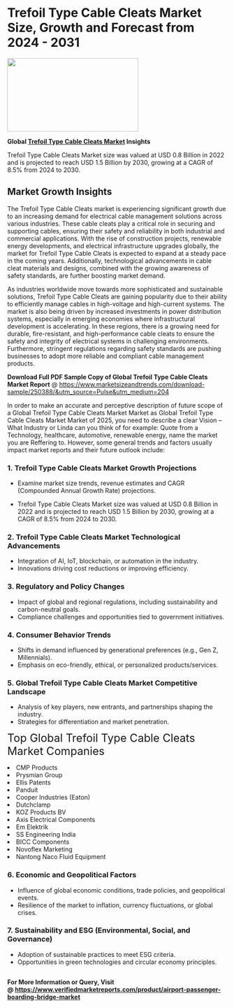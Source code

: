 <H1>Trefoil Type Cable Cleats Market Size, Growth and Forecast from 2024 - 2031</H1><img class="aligncenter size-medium wp-image-584254" src="https://thirdeyenews.in/wp-content/uploads/2024/09/Global-Market-Research-300x168.jpeg" alt="" width="300" height="168" /><p><strong>Global&nbsp;<a href="https://www.marketsizeandtrends.com/download-sample/250388/&amp;utm_source=Pulse&amp;utm_medium=204">Trefoil Type Cable Cleats Market</a> Insights</strong></p><p>Trefoil Type Cable Cleats Market size was valued at USD 0.8 Billion in 2022 and is projected to reach USD 1.5 Billion by 2030, growing at a CAGR of 8.5% from 2024 to 2030.</p><p><h2>Market Growth Insights</h2> <p>The Trefoil Type Cable Cleats market is experiencing significant growth due to an increasing demand for electrical cable management solutions across various industries. These cable cleats play a critical role in securing and supporting cables, ensuring their safety and reliability in both industrial and commercial applications. With the rise of construction projects, renewable energy developments, and electrical infrastructure upgrades globally, the market for Trefoil Type Cable Cleats is expected to expand at a steady pace in the coming years. Additionally, technological advancements in cable cleat materials and designs, combined with the growing awareness of safety standards, are further boosting market demand.</p> <p><strong></strong></p> <p>As industries worldwide move towards more sophisticated and sustainable solutions, Trefoil Type Cable Cleats are gaining popularity due to their ability to efficiently manage cables in high-voltage and high-current systems. The market is also being driven by increased investments in power distribution systems, especially in emerging economies where infrastructural development is accelerating. In these regions, there is a growing need for durable, fire-resistant, and high-performance cable cleats to ensure the safety and integrity of electrical systems in challenging environments. Furthermore, stringent regulations regarding safety standards are pushing businesses to adopt more reliable and compliant cable management products.</p> <p></p><p><span class=""><strong>Download Full PDF Sample Copy of Global Trefoil Type Cable Cleats Market Report</strong> @ <a href="https://www.marketsizeandtrends.com/download-sample/250388/&amp;utm_source=Pulse&amp;utm_medium=204" target="_blank">https://www.marketsizeandtrends.com/download-sample/250388/&amp;utm_source=Pulse&amp;utm_medium=204</a></span></p><p>In order to make an accurate and perceptive description of future scope of a Global&nbsp;Trefoil Type Cable Cleats Market Market as Global&nbsp;Trefoil Type Cable Cleats Market Market of 2025, you need to describe a clear Vision &ndash; What Industry or Linda can you think of for example: Quote from a Technology, healthcare, automotive, renewable energy, name the market you are Reffering to. However, some general trends and factors usually impact market reports and their future outlook include:</p><h3>1.&nbsp;<strong>Trefoil Type Cable Cleats Market Growth Projections</strong></h3><ul><li>Examine market size trends, revenue estimates and CAGR (Compounded Annual Growth Rate) projections.</li><li><p>Trefoil Type Cable Cleats Market size was valued at USD 0.8 Billion in 2022 and is projected to reach USD 1.5 Billion by 2030, growing at a CAGR of 8.5% from 2024 to 2030.</p></li></ul><h3>2.&nbsp;<strong>Trefoil Type Cable Cleats Market Technological Advancements</strong></h3><ul><li>Integration of AI, IoT, blockchain, or automation in the industry.</li><li>Innovations driving cost reductions or improving efficiency.</li></ul><h3>3.&nbsp;<strong>Regulatory and Policy Changes</strong></h3><ul><li>Impact of global and regional regulations, including sustainability and carbon-neutral goals.</li><li>Compliance challenges and opportunities tied to government initiatives.</li></ul><h3>4.&nbsp;<strong>Consumer Behavior Trends</strong></h3><ul><li>Shifts in demand influenced by generational preferences (e.g., Gen Z, Millennials).</li><li>Emphasis on eco-friendly, ethical, or personalized products/services.</li></ul><h3>5.&nbsp;<strong>Global Trefoil Type Cable Cleats Market Competitive Landscape</strong></h3><ul><li>Analysis of key players, new entrants, and partnerships shaping the industry.</li><li>Strategies for differentiation and market penetration.</li></ul><p data-pm-slice="1 1 []"><span style="color: inherit; font-family: inherit; font-size: 25px;">Top Global Trefoil Type Cable Cleats Market Companies</span></p><div class="" data-test-id=""><p><li>CMP Products</li><li> Prysmian Group</li><li> Ellis Patents</li><li> Panduit</li><li> Cooper Industries (Eaton)</li><li> Dutchclamp</li><li> KOZ Products BV</li><li> Axis Electrical Components</li><li> Em Elektrik</li><li> SS Engineering India</li><li> BICC Components</li><li> Novoflex Marketing</li><li> Nantong Naco Fluid Equipment</li></p></div><h3>6.&nbsp;<strong>Economic and Geopolitical Factors</strong></h3><ul><li>Influence of global economic conditions, trade policies, and geopolitical events.</li><li>Resilience of the market to inflation, currency fluctuations, or global crises.</li></ul><h3>7.&nbsp;<strong>Sustainability and ESG (Environmental, Social, and Governance)</strong></h3><ul><li>Adoption of sustainable practices to meet ESG criteria.</li><li>Opportunities in green technologies and circular economy principles.</li></ul><h2><strong style="font-size: 14px;">For More Information or Query, Visit @&nbsp;</strong><a style="background-color: #ffffff; font-size: 14px;" href="https://www.marketsizeandtrends.com/report/trefoil-type-cable-cleats-market/" target="_blank">https://www.verifiedmarketreports.com/product/airport-passenger-boarding-bridge-market</a></h2>
